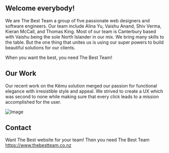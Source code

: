 ## Welcome everybody!

We are The Best Team a group of five passionate web designers and software engineers. Our team include Alina Yu, Vaishu Anand, Shiv Verma, Kieran McCall, and Thomas King. Most of our team is Canterbury based with Vaishu being the sole North Islander in our mix. We bring many skills to the table. But the one thing that unites us is using our super powers to build beautiful solutions for our clients. 

When you want the best, you need The Best Team!

## Our Work

Our recent work on the Kēmu solution merged our passion for functional elegance with irresistible style and appeal. We strived to create a UX which was second to none while making sure that every click leads to a mission accomplished for the user. 

![Image](src)


## Contact

Want The Best website for your team! Then you need The Best Team
https://www.thebestteam.co.nz
